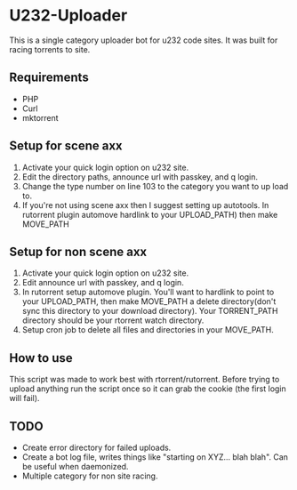 # U232-Uploader
This is a single category uploader bot for u232 code sites.  It was built for racing torrents to site.

## Requirements
* PHP
* Curl
* mktorrent

## Setup for scene axx
1. Activate your quick login option on u232 site.
2. Edit the directory paths, announce url with passkey, and q login.
3. Change the type number on line 103 to the category you want to up load to.
4. If you're not using scene axx then I suggest setting up autotools.  In rutorrent plugin automove hardlink to your UPLOAD_PATH) then make MOVE_PATH 

## Setup for non scene axx
1. Activate your quick login option on u232 site.
2. Edit announce url with passkey, and q login.
3. In rutorrent setup automove plugin. You'll want to hardlink to point to your UPLOAD_PATH, then make MOVE_PATH a delete directory(don't sync this directory to your download directory).  Your TORRENT_PATH directory should be your rtorrent watch directory.
4. Setup cron job to delete all files and directories in your MOVE_PATH.

## How to use
This script was made to work best with rtorrent/rutorrent.  Before trying to upload anything run the script once so it can grab the cookie (the first login will fail).

## TODO
* Create error directory for failed uploads.
* Create a bot log file, writes things like "starting on XYZ... blah blah". Can be useful when daemonized.
* Multiple category for non site racing.
